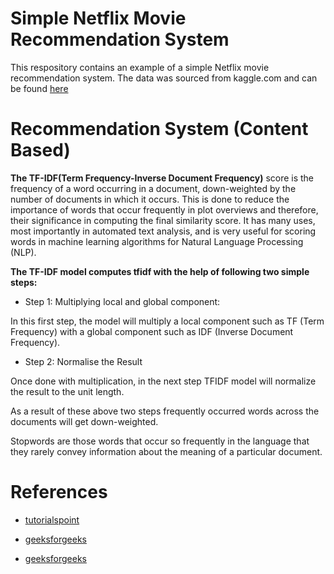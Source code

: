 # Simple Netflix Movie Recommendation System

This respository contains an example of a simple Netflix movie recommendation system. The data was sourced from kaggle.com and can be found [here](https://www.kaggle.com/shivamb/netflix-shows)


# Recommendation System (Content Based)
**The TF-IDF(Term Frequency-Inverse Document Frequency)** score is the frequency of a word occurring in a document, down-weighted by the number of documents in which it occurs. This is done to reduce the importance of words that occur frequently in plot overviews and therefore, their significance in computing the final similarity score. It has many uses, most importantly in automated text analysis, and is very useful for scoring words in machine learning algorithms for Natural Language Processing (NLP).

**The TF-IDF model computes tfidf with the help of following two simple steps:**

* Step 1: Multiplying local and global component:

In this first step, the model will multiply a local component such as TF (Term Frequency) with a global component such as IDF (Inverse Document Frequency).

* Step 2: Normalise the Result

Once done with multiplication, in the next step TFIDF model will normalize the result to the unit length.

As a result of these above two steps frequently occurred words across the documents will get down-weighted.

Stopwords are those words that occur so frequently in the language that they rarely convey information about the meaning of a particular document.

# References
* [tutorialspoint](https://www.tutorialspoint.com/gensim/gensim_creating_tf_idf_matrix.htm#:~:text=TF-IDF%20model%20computes%20tfidf%20with%20the%20help%20of,%28Inverse%20Document%20Frequency%29.%20Step%202%3A%20Normalise%20the%20Result)

* [geeksforgeeks](https://www.geeksforgeeks.org/understanding-tf-idf-term-frequency-inverse-document-frequency/)

* [geeksforgeeks](https://www.geeksforgeeks.org/ml-content-based-recommender-system/)